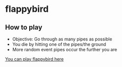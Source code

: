 # flappybird

## How to play

- Objective: Go through as many pipes as possible
- You die by hitting one of the pipes/the ground
- More random event pipes occur the further you are

[You can play flappybird here](https://matthew1232.github.io)
